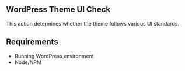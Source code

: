 ## WordPress Theme UI Check

This action determines whether the theme follows various UI standards.

## Requirements

- Running WordPress environment
- Node/NPM 

